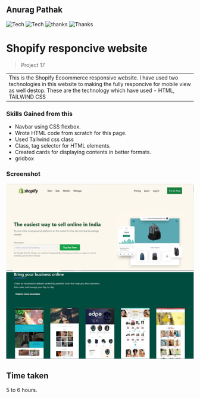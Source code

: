 ## Anurag Pathak

![Tech](https://img.shields.io/badge/Tech-CSS-yellowgreen)
![Tech](https://img.shields.io/badge/LCO-Iwritecode-orange)
![thanks](https://img.shields.io/badge/Thanks-Hitesh%20Choudhary-red)
![Thanks](https://img.shields.io/badge/Thanks-Inueron-blue)

# Shopify responcive website

> Project 17

<table>
<tr>
<td>
  This is the Shopify Ecoommerce responsive website. I have used two technologies in this website  to making the fully responcive for mobile view as well destop.
  These are the technology which have used - HTML, TAILWIND CSS

</td>
</tr>
</table>

### Skills Gained from this

- Navbar using CSS flexbox.
- Wrote HTML code from scratch for this page.
- Used Tailwind css class
- Class, tag selector for HTML elements.
- Created cards for displaying contents in better formats.
- gridbox

### Screenshot

![Shopify](./assets/shopifygit.JPG)
![Shopify](./assets/shopifygit02.JPG)

## Time taken
5 to 6 hours.
